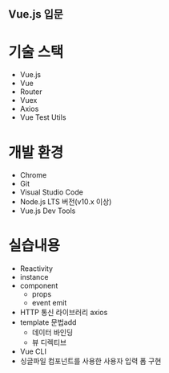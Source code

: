 ## Vue.js 입문

# 기술 스택 
- Vue.js 
- Vue 
- Router 
- Vuex 
- Axios 
- Vue Test Utils

# 개발 환경 
- Chrome 
- Git 
- Visual Studio Code 
- Node.js LTS 버전(v10.x 이상) 
- Vue.js Dev Tools

# 실습내용
- Reactivity
- instance
- component
  - props
  - event emit
- HTTP 통신 라이브러리 axios 
- template 문법add
  - 데이터 바인딩
  - 뷰 디렉티브
- Vue CLI
- 싱글파일 컴포넌트를 사용한 사용자 입력 폼 구현
